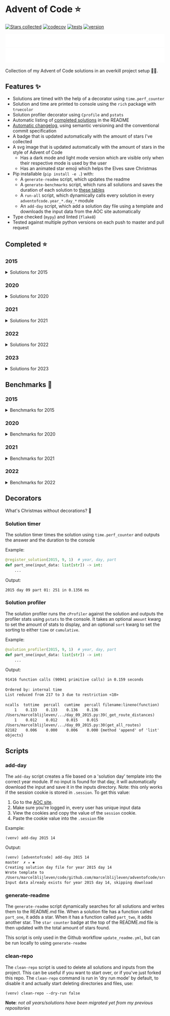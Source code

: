 # Advent of Code ⭐️
[![Stars collected](https://shields.io/static/v1?label=stars%20collected&message=159&color=yellow)]()
[![codecov](https://codecov.io/gh/marcelblijleven/adventofcode/branch/master/graph/badge.svg?token=jZ2TgfyltM)](https://codecov.io/gh/marcelblijleven/adventofcode)
[![tests](https://github.com/marcelblijleven/adventofcode/actions/workflows/tests.yaml/badge.svg)](https://github.com/marcelblijleven/adventofcode)
[![version](https://img.shields.io/github/v/release/marcelblijleven/adventofcode.svg)](https://github.com/marcelblijleven/adventofcode/releases)

![advent of code](./image_dark.svg#gh-dark-mode-only)
![advent of code](./image_light.svg#gh-light-mode-only)

Collection of my Advent of Code solutions in an overkill project setup 👻🎄.

## Features ✨
- Solutions are timed with the help of a decorator using `time.perf_counter`
- Solution and time are printed to console using the `rich` package with `truecolor`
- Solution profiler decorator using `Cprofile` and `pstats`
- Automatic listing of [completed solutions](#completed-) in the README
- [Automatic changelog](CHANGELOG.md), using semantic versioning and the conventional commit specification
- A badge that is updated automatically with the amount of stars I've collected
- A svg image that is updated automatically with the amount of stars in the style of Advent of Code
  - Has a dark mode and light mode version which are visible only when their respective mode is used by the user
  - Has an animated star emoji which helps the Elves save Christmas
- Pip installable (`pip install -e .`) with:
  - A `generate-readme` script, which updates the readme
  - A `generate-benchmarks` script, which runs all solutions and saves the duration of each solution to [these tables](#benchmarks-)
  - A `run-all` script, which dynamically calls every solution in every `adventofcode.year_*.day_*` module
  - An `add-day` script, which add a solution day file using a template and downloads the input data from the AOC site automatically
- Type checked (`mypy`) and linted (`flake8`)
- Tested against multiple python versions on each push to master and pull request

<!-- start completed section -->
## Completed ⭐️
### 2015
<details><summary>Solutions for 2015</summary>
<p>

| day   | part one | part two |
| :---: | :------: | :------: |
| 01 | ⭐️ | ⭐️ |
| 02 | ⭐️ | ⭐️ |
| 03 | ⭐️ | ⭐️ |
| 04 | ⭐️ | ⭐️ |
| 05 | ⭐️ | ⭐️ |
| 06 | ⭐️ | ⭐️ |
| 07 | ⭐️ | ⭐️ |
| 08 | ⭐️ | ⭐️ |
| 09 | ⭐️ | ⭐️ |
| 10 | ⭐️ | ⭐️ |
| 11 | ⭐️ | ⭐️ |
| 12 | ⭐️ | ⭐️ |
| 13 | ⭐️ | ⭐️ |
| 14 | ⭐️ | ⭐️ |
| 15 | ⭐️ | ⭐️ |
| 16 | ⭐️ | ⭐️ |
| 17 | ⭐️ | ⭐️ |
| 18 | ⭐️ | ⭐️ |
| 19 | ⭐️ | ⭐️ |
| 20 | ⭐️ | ⭐️ |
| 21 | ⭐️ | ⭐️ |
| 22 | ⭐️ | ⭐️ |
| 23 | ⭐️ | ⭐️ |
| 24 | ⭐️ | ⭐️ |
| 25 | ⭐️ | ⭐️ |

</p>
</details>

### 2020
<details><summary>Solutions for 2020</summary>
<p>

| day   | part one | part two |
| :---: | :------: | :------: |
| 01 | ⭐️ | ⭐️ |
| 02 | ⭐️ | ⭐️ |
| 03 | ⭐️ | ⭐️ |
| 04 | ⭐️ | ⭐️ |
| 05 | ⭐️ | ⭐️ |
| 06 | ⭐️ | ⭐️ |
| 07 | ⭐️ | ⭐️ |
| 08 | ⭐️ | ⭐️ |
| 09 | ⭐️ | ⭐️ |
| 10 | ⭐️ | ⭐️ |
| 11 | ⭐️ | ⭐️ |
| 12 | ⭐️ | ⭐️ |
| 13 | ⭐️ | ⭐️ |
| 14 | ⭐️ | ⭐️ |
| 15 | ⭐️ | ⭐️ |
| 16 | ⭐️ | ⭐️ |

</p>
</details>

### 2021
<details><summary>Solutions for 2021</summary>
<p>

| day   | part one | part two |
| :---: | :------: | :------: |
| 01 | ⭐️ | ⭐️ |
| 02 | ⭐️ | ⭐️ |
| 03 | ⭐️ | ⭐️ |
| 04 | ⭐️ | ⭐️ |
| 05 | ⭐️ | ⭐️ |
| 06 | ⭐️ | ⭐️ |
| 07 | ⭐️ | ⭐️ |
| 08 | ⭐️ | ⭐️ |
| 09 | ⭐️ | ⭐️ |
| 10 | ⭐️ | ⭐️ |
| 11 | ⭐️ | ⭐️ |
| 12 | ⭐️ | ⭐️ |
| 13 | ⭐️ | ⭐️ |
| 14 | ⭐️ | ⭐️ |
| 15 | ⭐️ | ⭐️ |
| 16 | ⭐️ | ⭐️ |
| 17 | ⭐️ | ⭐️ |
| 18 | ⭐️ | ⭐️ |
| 19 | ⭐️ | ⭐️ |
| 20 | ⭐️ | ⭐️ |
| 21 | ⭐️ | ⭐️ |
| 22 | ⭐️ | ⭐️ |
| 25 | ⭐️ | - |

</p>
</details>

### 2022
<details><summary>Solutions for 2022</summary>
<p>

| day   | part one | part two |
| :---: | :------: | :------: |
| 01 | ⭐️ | ⭐️ |
| 02 | ⭐️ | ⭐️ |
| 03 | ⭐️ | ⭐️ |
| 04 | ⭐️ | ⭐️ |
| 05 | ⭐️ | ⭐️ |
| 06 | ⭐️ | ⭐️ |
| 07 | ⭐️ | ⭐️ |
| 08 | ⭐️ | ⭐️ |
| 09 | ⭐️ | ⭐️ |
| 10 | ⭐️ | ⭐️ |
| 11 | ⭐️ | ⭐️ |
| 13 | ⭐️ | ⭐️ |
| 14 | ⭐️ | ⭐️ |
| 15 | ⭐️ | ⭐️ |

</p>
</details>

### 2023
<details><summary>Solutions for 2023</summary>
<p>

| day   | part one | part two |
| :---: | :------: | :------: |
| 01 | ⭐️ | ⭐️ |
| 02 | ⭐️ | ⭐️ |

</p>
</details>


<!-- end completed section -->

<!-- start benchmark section -->
## Benchmarks 🚀
### 2015
<details><summary>Benchmarks for 2015</summary>
<p>

|  day  | part  | duration |
| :---: | :---: | -------: |
| 01 | part one | 0.26 ms |
| 01 | part two | 0.10 ms |
| 02 | part one | 1.35 ms |
| 02 | part two | 1.25 ms |
| 03 | part one | 2.09 ms |
| 03 | part two | 2.74 ms |
| 04 | part one | 69.34 ms |
| 04 | part two | 2313.25 ms |
| 05 | part one | 1.13 ms |
| 05 | part two | 1.71 ms |
| 06 | part one | 4679.82 ms |
| 06 | part two | 5410.21 ms |
| 07 | part one | 1.08 ms |
| 07 | part two | 1.96 ms |
| 08 | part one | 0.79 ms |
| 08 | part two | 0.31 ms |
| 09 | part one | 73.47 ms |
| 09 | part two | 73.43 ms |
| 10 | part one | 230.93 ms |
| 10 | part two | 3286.25 ms |
| 10 | part two method 2 | 2748.97 ms |
| 11 | part one | 0.01 ms |
| 11 | part two | 0.02 ms |
| 12 | part one | 0.83 ms |
| 12 | part two | 0.76 ms |
| 13 | part one | 85.51 ms |
| 13 | part two | 830.37 ms |
| 14 | part one | 17.12 ms |
| 14 | part two | 16.79 ms |
| 15 | part one | 589.65 ms |
| 15 | part two | 213.10 ms |
| 16 | part one | 0.77 ms |
| 16 | part two | 0.83 ms |
| 17 | part one | 145.47 ms |
| 17 | part two | 73.36 ms |
| 18 | part one | 2510.50 ms |
| 18 | part two | 2597.14 ms |
| 19 | part one | 2.52 ms |
| 19 | part two | 0.22 ms |
| 20 | part one | 3342.81 ms |
| 20 | part two | 994.83 ms |
| 21 | part one | 3.82 ms |
| 21 | part two | 3.74 ms |
| 22 | part one | 169.75 ms |
| 22 | part two | 125.42 ms |
| 23 | part one | 0.53 ms |
| 23 | part two | 0.72 ms |
| 24 | part one | 68.98 ms |
| 24 | part two | 2.73 ms |
| 25 | part one | 2065.85 ms |
| 25 | part two | 0.00 ms |

</p>
</details>

### 2020
<details><summary>Benchmarks for 2020</summary>
<p>

|  day  | part  | duration |
| :---: | :---: | -------: |
| 01 | part one | 0.10 ms |
| 01 | part two | 100.96 ms |
| 02 | part one | 2.98 ms |
| 02 | part two | 2.58 ms |
| 03 | part one | 0.08 ms |
| 03 | part two | 0.32 ms |
| 04 | part one | 0.62 ms |
| 04 | part two | 1.32 ms |
| 05 | part one | 7.15 ms |
| 05 | part two | 2.33 ms |
| 05 | part one binary version | 0.31 ms |
| 06 | part one | 0.90 ms |
| 06 | part two | 1.05 ms |
| 07 | part one | 66.01 ms |
| 07 | part two | 1.03 ms |
| 08 | part one | 0.35 ms |
| 08 | part two | 19.13 ms |
| 09 | part one | 0.57 ms |
| 09 | part two | 869.93 ms |
| 10 | part one | 0.03 ms |
| 10 | part two | 0.04 ms |
| 11 | part one | 2694.32 ms |
| 11 | part two | 2431.31 ms |
| 12 | part one | 0.35 ms |
| 12 | part two | 0.32 ms |
| 13 | part one | 0.15 ms |
| 13 | part two | 0.07 ms |
| 14 | part one | 1.41 ms |
| 14 | part two | 399.56 ms |
| 15 | part one | 0.14 ms |
| 15 | part two | 5155.87 ms |
| 16 | part one | 1.20 ms |
| 16 | part two | 5.37 ms |

</p>
</details>

### 2021
<details><summary>Benchmarks for 2021</summary>
<p>

|  day  | part  | duration |
| :---: | :---: | -------: |
| 01 | part one | 0.20 ms |
| 01 | part two | 0.94 ms |
| 01 | part two reuse part one | 0.67 ms |
| 02 | part one | 0.44 ms |
| 02 | part two | 0.44 ms |
| 03 | part one | 0.77 ms |
| 03 | part two | 2.28 ms |
| 04 | part one | 8.50 ms |
| 04 | part two | 17.83 ms |
| 05 | part one | 30.36 ms |
| 05 | part two | 56.91 ms |
| 06 | part one | 0.06 ms |
| 06 | part two | 0.09 ms |
| 06 | part two faster | 0.07 ms |
| 07 | part one | 0.25 ms |
| 07 | part two | 0.46 ms |
| 08 | part one | 0.20 ms |
| 08 | part two | 1.60 ms |
| 09 | part one | 8.45 ms |
| 09 | part two | 11.68 ms |
| 09 | part two async | 13.68 ms |
| 09 | part two mp | 110.25 ms |
| 10 | part one | 1.07 ms |
| 10 | part two | 2.20 ms |
| 11 | part one | 6.76 ms |
| 11 | part two | 15.22 ms |
| 12 | part one | 15.36 ms |
| 12 | part two | 502.81 ms |
| 13 | part one | 0.52 ms |
| 13 | part two | 1.05 ms |
| 14 | part one | 0.39 ms |
| 14 | part two | 1.45 ms |
| 15 | part one | 29.67 ms |
| 15 | part two | 772.44 ms |
| 16 | part one | 0.51 ms |
| 16 | part two | 0.50 ms |
| 17 | part one | 146.62 ms |
| 17 | part two | 1363.19 ms |
| 17 | part one quick maths | 0.01 ms |
| 18 | part one | 113.40 ms |
| 18 | part two | 1824.46 ms |
| 19 | part one | 380.54 ms |
| 19 | part two | 381.60 ms |
| 20 | part one | 52.87 ms |
| 20 | part two | 2918.75 ms |
| 21 | part one | 0.42 ms |
| 21 | part two | 183.55 ms |
| 22 | part one | 361.24 ms |
| 22 | part two | 2444.70 ms |
| 25 | part one | 16343.37 ms |

</p>
</details>

### 2022
<details><summary>Benchmarks for 2022</summary>
<p>

|  day  | part  | duration |
| :---: | :---: | -------: |
| 01 | part one | 0.21 ms |
| 01 | part two | 0.23 ms |
| 02 | part one | 1.35 ms |
| 02 | part two | 1.27 ms |
| 02 | part one with mapping | 0.14 ms |
| 02 | part two with mapping | 0.11 ms |
| 03 | part one | 0.48 ms |
| 03 | part two | 0.37 ms |
| 04 | part one | 0.80 ms |
| 04 | part two | 2.26 ms |
| 05 | part one | 0.82 ms |
| 05 | part two | 0.63 ms |
| 06 | part one | 0.46 ms |
| 06 | part two | 1.45 ms |
| 07 | part one | 8.95 ms |
| 07 | part two | 8.68 ms |
| 08 | part one | 135.83 ms |
| 08 | part two | 16.53 ms |
| 09 | part one | 7.71 ms |
| 09 | part two | 40.68 ms |
| 10 | part one | 0.05 ms |
| 10 | part two | 0.09 ms |

</p>
</details>

<!-- end benchmark section --> 

## Decorators
What's Christmas without decorations? 🎄

### Solution timer
The solution timer times the solution using `time.perf_counter` and outputs the answer and the duration to the console

Example:
```python
@register_solution(2015, 9, 1)  # year, day, part
def part_one(input_data: list[str]) -> int:
    ...
```

Output:
```text
2015 day 09 part 01: 251 in 0.1356 ms
```

### Solution profiler
The solution profiler runs the `cProfiler` against the solution and outputs the profiler stats using `pstats` to the console.
It takes an optional `amount` kwarg to set the amount of stats to display, and an optional `sort` kwarg to set the sorting to either
`time` or `cumulative`.

Example:
```python
@solution_profiler(2015, 9, 1)  # year, day, part
def part_one(input_data: list[str]) -> int:
    ...
```

Output:
```text
91416 function calls (90941 primitive calls) in 0.159 seconds

Ordered by: internal time
List reduced from 217 to 3 due to restriction <10>

ncalls  tottime  percall  cumtime  percall filename:lineno(function)
    1    0.133    0.133    0.136    0.136 /Users/marcelblijleven/.../day_09_2015.py:39(_get_route_distances)
    1    0.012    0.012    0.015    0.015 /Users/marcelblijleven/.../day_09_2015.py:30(get_all_routes)
82182    0.006    0.000    0.006    0.000 {method 'append' of 'list' objects}
```

## Scripts
### add-day
The `add-day` script creates a file based on a 'solution day' template into the correct year module. If no input is found
for that day, it will automatically download the input and save it in the inputs directory. Note: this only works if the
session cookie is stored in `.session`. To get this value:
1. Go to the [AOC site](https://adventofcode.com).
2. Make sure you're logged in, every user has unique input data
3. View the cookies and copy the value of the `session` cookie.
4. Paste the cookie value into the `.session` file

Example:
```shell
(venv) add-day 2015 14
```

Output:
```text
(venv) [adventofcode] add-day 2015 14                                                                                                                                                                   master  ✗ ✭ ✱
Creating solution day file for year 2015 day 14
Wrote template to /Users/marcelblijleven/code/github.com/marcelblijleven/adventofcode/src/adventofcode/year_2015/day_14_2015.py
Input data already exists for year 2015 day 14, skipping download
```

### generate-readme
The `generate-readme` script dynamically searches for all solutions and writes them to the README.md file.
When a solution file has a function called `part_one`, it adds a star. When it has a function called `part_two`, it adds another
star. The `star counter` badge at the top of the README.md file is then updated with the total amount of stars found.

This script is only used in the Github workflow `update_readme.yml`, but can be run locally to using `generate-readme`

### clean-repo
The `clean-repo` script is used to delete all solutions and inputs from the project. This can be useful if you want to start over,
or if you've just forked this repo. The `clean-repo` command is run in 'dry run mode' by default, to disable it and actually
start deleting directories and files, use:

```shell
(venv) clean-repo --dry-run false 
```

**Note**: _not all years/solutions have been migrated yet from my previous repositories_
